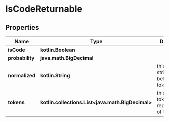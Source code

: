 
# IsCodeReturnable

## Properties
Name | Type | Description | Notes
------------ | ------------- | ------------- | -------------
**isCode** | **kotlin.Boolean** |  | 
**probability** | **java.math.BigDecimal** |  | 
**normalized** | **kotlin.String** | this is the string right before tokenization. | 
**tokens** | **kotlin.collections.List&lt;java.math.BigDecimal&gt;** | this is the tokenized representation of the string. | 



